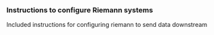 ### Instructions to configure Riemann systems

Included instructions for configuring riemann to send data downstream
